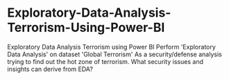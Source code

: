 # Exploratory-Data-Analysis-Terrorism-Using-Power-BI
Exploratory Data Analysis Terrorism using Power BI Perform 'Exploratory Data Analysis' on dataset 'Global Terrorism' As a security/defense analysis trying to find out the hot zone of terrorism. What security issues and insights can derive from EDA?
